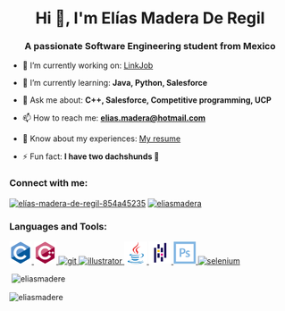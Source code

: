 <h1 align="center">Hi 👋, I'm Elías Madera De Regil</h1>
<h3 align="center">A passionate Software Engineering student from Mexico</h3>

- 🔭 I’m currently working on: [LinkJob](https://github.com/EliasMaDeRe/PE1)

- 🌱 I’m currently learning: **Java, Python, Salesforce**

- 💬 Ask me about: **C++, Salesforce, Competitive programming, UCP**

- 📫 How to reach me: **elias.madera@hotmail.com**

- 📄 Know about my experiences: [My resume](https://drive.google.com/file/d/1rCwCJ6VylJ_QZ0hENJGd-6-FEnS3Fylk/view?usp=sharing)

- ⚡ Fun fact: **I have two dachshunds 🐾**

<h3 align="left">Connect with me:</h3>
<p align="left">
<a href="https://linkedin.com/in/elías-madera-de-regil-854a45235" target="blank"><img align="center" src="https://raw.githubusercontent.com/rahuldkjain/github-profile-readme-generator/master/src/images/icons/Social/linked-in-alt.svg" alt="elías-madera-de-regil-854a45235" height="30" width="40" /></a>
<a href="https://www.leetcode.com/eliasmadera" target="blank"><img align="center" src="https://raw.githubusercontent.com/rahuldkjain/github-profile-readme-generator/master/src/images/icons/Social/leet-code.svg" alt="eliasmadera" height="30" width="40" /></a>
</p>

<h3 align="left">Languages and Tools:</h3>
<p align="left"> <a href="https://www.cprogramming.com/" target="_blank" rel="noreferrer"> <img src="https://raw.githubusercontent.com/devicons/devicon/master/icons/c/c-original.svg" alt="c" width="40" height="40"/> </a> <a href="https://www.w3schools.com/cpp/" target="_blank" rel="noreferrer"> <img src="https://raw.githubusercontent.com/devicons/devicon/master/icons/cplusplus/cplusplus-original.svg" alt="cplusplus" width="40" height="40"/> </a> <a href="https://git-scm.com/" target="_blank" rel="noreferrer"> <img src="https://www.vectorlogo.zone/logos/git-scm/git-scm-icon.svg" alt="git" width="40" height="40"/> </a> <a href="https://www.adobe.com/in/products/illustrator.html" target="_blank" rel="noreferrer"> <img src="https://www.vectorlogo.zone/logos/adobe_illustrator/adobe_illustrator-icon.svg" alt="illustrator" width="40" height="40"/> </a> <a href="https://www.java.com" target="_blank" rel="noreferrer"> <img src="https://raw.githubusercontent.com/devicons/devicon/master/icons/java/java-original.svg" alt="java" width="40" height="40"/> </a> <a href="https://pandas.pydata.org/" target="_blank" rel="noreferrer"> <img src="https://raw.githubusercontent.com/devicons/devicon/2ae2a900d2f041da66e950e4d48052658d850630/icons/pandas/pandas-original.svg" alt="pandas" width="40" height="40"/> </a> <a href="https://www.photoshop.com/en" target="_blank" rel="noreferrer"> <img src="https://raw.githubusercontent.com/devicons/devicon/master/icons/photoshop/photoshop-line.svg" alt="photoshop" width="40" height="40"/> </a> <a href="https://www.selenium.dev" target="_blank" rel="noreferrer"> <img src="https://raw.githubusercontent.com/detain/svg-logos/780f25886640cef088af994181646db2f6b1a3f8/svg/selenium-logo.svg" alt="selenium" width="40" height="40"/> </a> </p>

<p>&nbsp;<img align="center" src="https://github-readme-stats.vercel.app/api?username=eliasmadere&show_icons=true&locale=en" alt="eliasmadere" /></p>

<p><img align="center" src="https://github-readme-streak-stats.herokuapp.com/?user=eliasmadere&" alt="eliasmadere" /></p>

